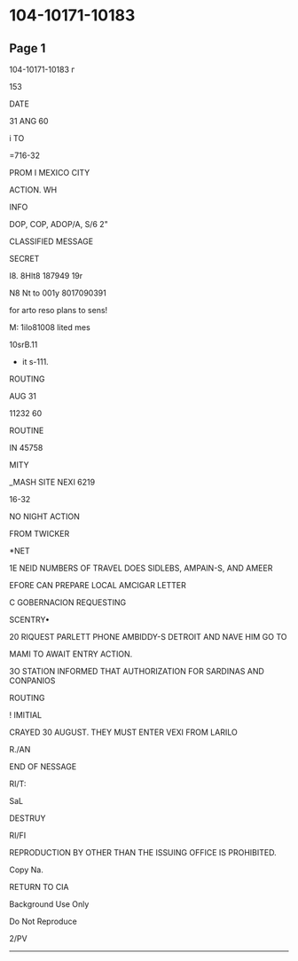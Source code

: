 # 104-10171-10183

## Page 1

104-10171-10183 г

153

DATE

31 ANG 60

i TO

=716-32

PROM I MEXICO CITY

ACTION. WH

INFO

DOP, COP, ADOP/A, S/6 2"

CLASSIFIED MESSAGE

SECRET

I8. 8Hlt8 187949 19r

N8 Nt to 001y 8017090391

for arto reso plans to sens!

M: 1ilo81008 lited mes

10srB.11

- it s-111.

ROUTING

AUG 31

11232 60

ROUTINE

IN 45758

MITY

_MASH SITE NEXI 6219

16-32

NO NIGHT ACTION

FROM TWICKER

*NET

1E NEID NUMBERS OF TRAVEL DOES SIDLEBS, AMPAIN-S, AND AMEER

EFORE CAN PREPARE LOCAL AMCIGAR LETTER

C GOBERNACION REQUESTING

SCENTRY•

20 RIQUEST PARLETT PHONE AMBIDDY-S DETROIT AND NAVE HIM GO TO

MAMI TO AWAIT ENTRY ACTION.

3O STATION INFORMED THAT AUTHORIZATION FOR SARDINAS AND CONPANIOS

ROUTING

! IMITIAL

CRAYED 30 AUGUST. THEY MUST ENTER VEXI FROM LARILO

R./AN

END OF NESSAGE

RI/T:

SaL

DESTRUY

RI/FI

REPRODUCTION BY OTHER THAN THE ISSUING OFFICE IS PROHIBITED.

Copy Na.

RETURN TO CIA

Background Use Only

Do Not Reproduce

2/PV

---

